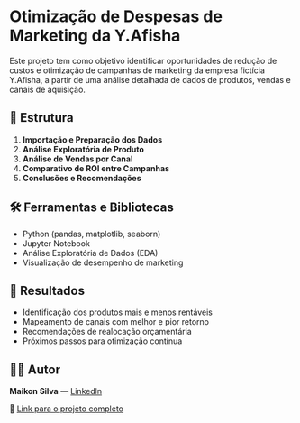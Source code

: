 # Otimização de Despesas de Marketing da Y.Afisha

Este projeto tem como objetivo identificar oportunidades de redução de custos e otimização de campanhas de marketing da empresa fictícia Y.Afisha, a partir de uma análise detalhada de dados de produtos, vendas e canais de aquisição.

## 📂 Estrutura
1. **Importação e Preparação dos Dados**  
2. **Análise Exploratória de Produto**  
3. **Análise de Vendas por Canal**  
4. **Comparativo de ROI entre Campanhas**  
5. **Conclusões e Recomendações**

## 🛠️ Ferramentas e Bibliotecas
- Python (pandas, matplotlib, seaborn)  
- Jupyter Notebook  
- Análise Exploratória de Dados (EDA)  
- Visualização de desempenho de marketing

## 🎯 Resultados
- Identificação dos produtos mais e menos rentáveis  
- Mapeamento de canais com melhor e pior retorno  
- Recomendações de realocação orçamentária  
- Próximos passos para otimização contínua  

## 👨‍💻 Autor
**Maikon Silva** — [Linkedln](https://www.linkedin.com/in/maikon-silva-457b98181/)

🔗 [Link para o projeto completo](https://github.com/m4ik-crtl/Otimiza-o-de-Despesas-de-Marketing-da-Y.Afisha/blob/main/An%C3%A1lise%20de%20Neg%C3%B3cios.ipynb)
